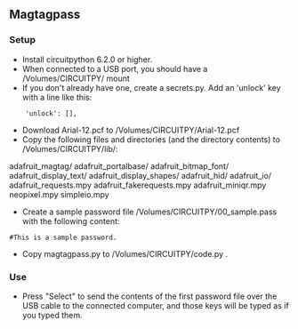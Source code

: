 



## Magtagpass
### Setup
* Install circuitpython 6.2.0 or higher.
* When connected to a USB port, you should have a /Volumes/CIRCUITPY/ mount
* If you don't already have one, create a secrets.py.  Add an 'unlock' key with a line like this:
```
    'unlock': [],
```
* Download Arial-12.pcf to /Volumes/CIRCUITPY/Arial-12.pcf
* Copy the following files and directories (and the directory contents) to /Volumes/CIRCUITPY/lib/:

adafruit_magtag/
adafruit_portalbase/
adafruit_bitmap_font/
adafruit_display_text/
adafruit_display_shapes/
adafruit_hid/
adafruit_io/
adafruit_requests.mpy
adafruit_fakerequests.mpy
adafruit_miniqr.mpy
neopixel.mpy
simpleio.mpy

* Create a sample password file /Volumes/CIRCUITPY/00_sample.pass with the following content:
```
#This is a sample password.
```


* Copy magtagpass.py to /Volumes/CIRCUITPY/code.py .

### Use
* Press "Select" to send the contents of the first password file over the USB cable to the connected computer, and those keys will be typed as if you typed them.
